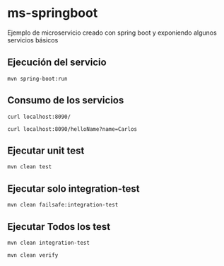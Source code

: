 # ms-springboot
Ejemplo de microservicio creado con spring boot y exponiendo algunos servicios básicos

## Ejecución del servicio
```
mvn spring-boot:run
```

## Consumo de los servicios
```
curl localhost:8090/

curl localhost:8090/helloName?name=Carlos
```

## Ejecutar unit test
```
mvn clean test
```

## Ejecutar solo integration-test
```
mvn clean failsafe:integration-test
```

## Ejecutar Todos los test
```
mvn clean integration-test

mvn clean verify
```